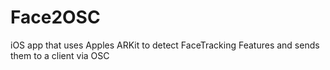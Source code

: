 # Face2OSC

iOS app that uses Apples ARKit to detect FaceTracking Features and sends them to a client via OSC
